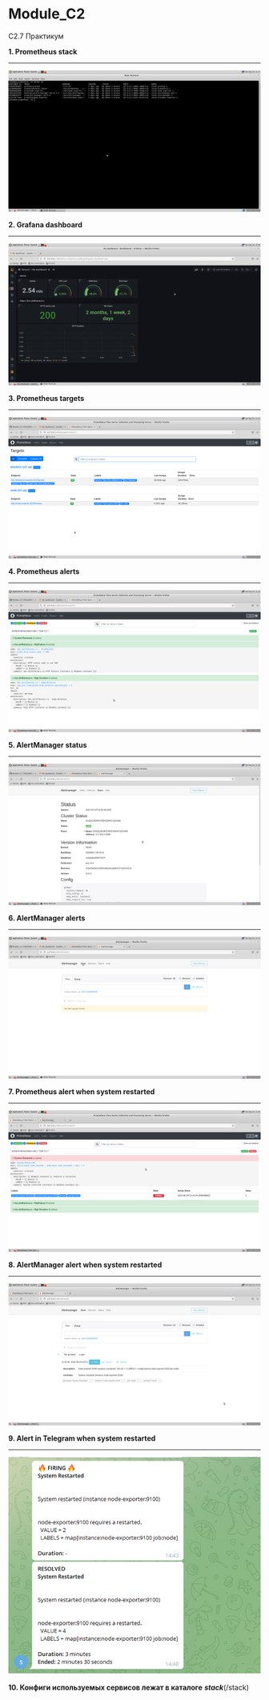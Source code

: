 # Module_C2
C2.7 Практикум

**1. Prometheus stack**
___
![Prometheus stack](/images/prometeus_stack.png)

**2. Grafana dashboard**
___
![Grafana dashboard](/images/grafana.png)

**3. Prometheus targets**
___
![Prometheus_targets](/images/prometeus_targets.png)

**4. Prometheus alerts**
___
![Prometheus_alerts](/images/prometeus_alerts.png)

**5. AlertManager status**
___
![AlertManager_status](/images/alertmanager_status.png)

**6. AlertManager alerts**
___
![AlertManager_alerts](/images/alertmanager_alerts.png)

**7. Prometheus alert when system restarted**
___
![Prometheus_alert](/images/alert_prom.png)

**8. AlertManager alert when system restarted**
___
![AlertManager_alert](/images/alertmanager_alert.png)

**9. Alert in Telegram when system restarted**
___
![Bot_alert](/images/bot.png)

**10. Конфиги используемых сервисов лежат в каталоге** ***stack***(/stack)
